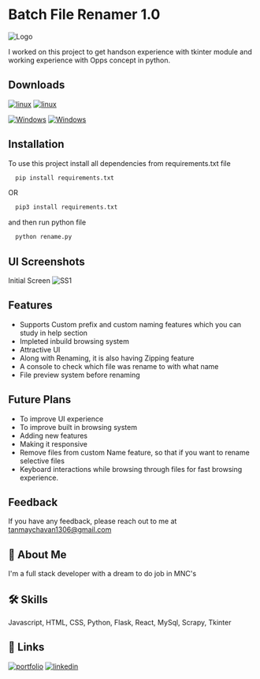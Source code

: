 
# Batch File Renamer 1.0

![Logo](https://i.imgur.com/YSk7Dm5.jpg)

I worked on this project to get handson experience with tkinter module and working experience with Opps concept in python.

## Downloads

[![linux](https://img.shields.io/badge/linux-64bit_Deb-b00434?style=for-the-badge&logo=linux&logoColor=white)](https://drive.google.com/uc?export=download&id=1jt1TUOPSi1KWmRqGJiBZJACZYIt5xPpv)
[![linux](https://img.shields.io/badge/linux-64bit_Redhat-b00434?style=for-the-badge&logo=linux&logoColor=white)](https://drive.google.com/uc?export=download&id=1jt1TUOPSi1KWmRqGJiBZJACZYIt5xPpv)


[![Windows](https://img.shields.io/badge/Windows-64bit-0073cf?style=for-the-badge&logo=windows&logoColor=white)](https://drive.google.com/uc?export=download&id=1lda2S1acWRtNjaNmuy__HKa1mOlgMdK-)
[![Windows](https://img.shields.io/badge/Windows-32bit-0073cf?style=for-the-badge&logo=windows&logoColor=white)](https://drive.google.com/uc?export=download&id=1gcuFpFwfG4ufd0JngWr4jdq9yIfSXFxN)

## Installation

To use this project install all dependencies from requirements.txt file

```bash
  pip install requirements.txt 
```
OR 

```bash
  pip3 install requirements.txt 
```
and then run python file
```bash
  python rename.py
```

## UI Screenshots

Initial Screen
![SS1](https://i.imgur.com/j7C1bQz.png)


## Features

- Supports Custom prefix and custom naming features which you can study in help section
- Impleted inbuild browsing system 
- Attractive UI
- Along with Renaming, it is also having Zipping feature
- A console to check which file was rename to with what name
- File preview system before renaming

## Future Plans

- To improve UI experience
- To improve built in browsing system
- Adding new features
- Making it responsive
- Remove files from custom Name feature, so that if you want to rename selective files
- Keyboard interactions while browsing through files for fast browsing experience.

## Feedback

If you have any feedback, please reach out to me at tanmaychavan1306@gmail.com


## 🚀 About Me
I'm a full stack developer with a dream to do job in MNC's


## 🛠 Skills
Javascript, HTML, CSS, Python, Flask, React, MySql, Scrapy, Tkinter


## 🔗 Links
[![portfolio](https://img.shields.io/badge/my_portfolio-000?style=for-the-badge&logo=ko-fi&logoColor=white)](https://portfolio-59977.web.app/)
[![linkedin](https://img.shields.io/badge/linkedin-0A66C2?style=for-the-badge&logo=linkedin&logoColor=white)](https://www.linkedin.com/in/tanmay-chavan-3b46b021b)






